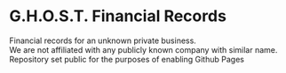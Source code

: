 # G.H.O.S.T. Financial Records
Financial records for an unknown private business.  
We are not affiliated with any publicly known company with similar name.  
Repository set public for the purposes of enabling Github Pages  
